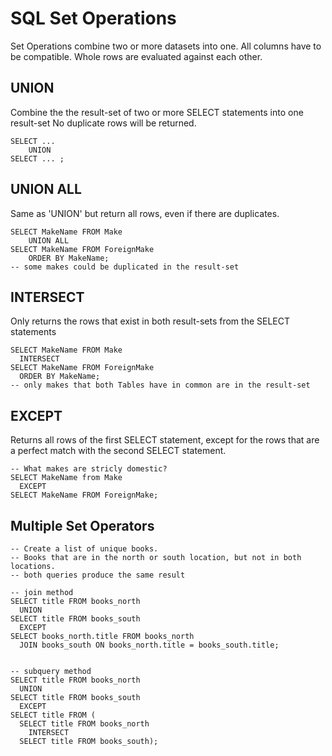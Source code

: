 # SQL Set Operations
Set Operations combine two or more datasets into one.
All columns have to be compatible.
Whole rows are evaluated against each other.


## UNION
Combine the the result-set of two or more SELECT statements into one result-set
No duplicate rows will be returned.

    SELECT ...
        UNION
    SELECT ... ;

## UNION ALL
Same as 'UNION' but return all rows, even if there are duplicates.

    SELECT MakeName FROM Make
        UNION ALL
    SELECT MakeName FROM ForeignMake
        ORDER BY MakeName;
    -- some makes could be duplicated in the result-set

## INTERSECT
Only returns the rows that exist in both result-sets from the SELECT statements

    SELECT MakeName FROM Make
      INTERSECT
    SELECT MakeName FROM ForeignMake
      ORDER BY MakeName;
    -- only makes that both Tables have in common are in the result-set

## EXCEPT
Returns all rows of the first SELECT statement, except for the rows that are a
perfect match with the second SELECT statement.

    -- What makes are stricly domestic?
    SELECT MakeName from Make
      EXCEPT
    SELECT MakeName FROM ForeignMake;


## Multiple Set Operators

    -- Create a list of unique books.
    -- Books that are in the north or south location, but not in both locations.
    -- both queries produce the same result

    -- join method
    SELECT title FROM books_north
      UNION
    SELECT title FROM books_south
      EXCEPT
    SELECT books_north.title FROM books_north
      JOIN books_south ON books_north.title = books_south.title;


    -- subquery method
    SELECT title FROM books_north
      UNION
    SELECT title FROM books_south
      EXCEPT
    SELECT title FROM (
      SELECT title FROM books_north
        INTERSECT
      SELECT title FROM books_south);
